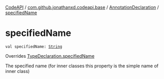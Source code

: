 [CodeAPI](../../index.md) / [com.github.jonathanxd.codeapi.base](../index.md) / [AnnotationDeclaration](index.md) / [specifiedName](.)

# specifiedName

`val specifiedName: `[`String`](https://kotlinlang.org/api/latest/jvm/stdlib/kotlin/-string/index.html)

Overrides [TypeDeclaration.specifiedName](../-type-declaration/specified-name.md)

The specified name (for inner classes this property is the simple name of inner class)

